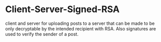 # Client-Server-Signed-RSA
client and server for uploading posts to a server that can be made to be only decryptable by the intended recipient with RSA. Also signatures are used to verify the sender of a post.
